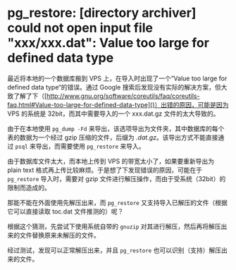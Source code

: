 # pg_restore: [directory archiver] could not open input file "xxx/xxx.dat": Value too large for defined data type

最近将本地的一个数据库搬到 VPS 上，在导入时出现了一个”Value too large for defined data type“的错误。通过 Google 搜索后发现没有实际的解决方案，但大致了解了下（[http://www.gnu.org/software/coreutils/faq/coreutils-faq.html#Value-too-large-for-defined-data-type]()）出错的原因，可能是因为 VPS 的系统是 32bit，而其中需要导入的一个 xxx.dat.gz 文件的太大导致的。

由于在本地使用 `pg_dump -Fd` 来导出，该选项导出为文件夹，其中数据库的每个表的数据为一个经过 gzip 压缩的文件，后缀为 *.dat.gz*。该导出方式不能直接通过 `psql` 来导出，而需要使用 `pg_restore` 来导入。

由于数据库文件太大，而本地上传到 VPS 的带宽太小了，如果要重新导出为 plain text 格式再上传比较麻烦。于是想了下发现错误的原因，可能在于 `pg_restore` 导入时，需要对 gzip 文件进行解压操作，而由于受系统（32bit）的限制而造成的。

那能不能在外面使用先解压出来，而 `pg_restore` 又支持导入已解压的文件（根据它可以直接读取 toc.dat 文件推测的）呢？

根据这个猜测，先尝试下使用系统自带的 `gnuzip` 对其进行解压，然后再将解压出来的文件替换原来未解压的文件。

经过测试，发现可以正常解压出来，并且 `pg_restore` 也可以识别（支持）解压出来的文件。
